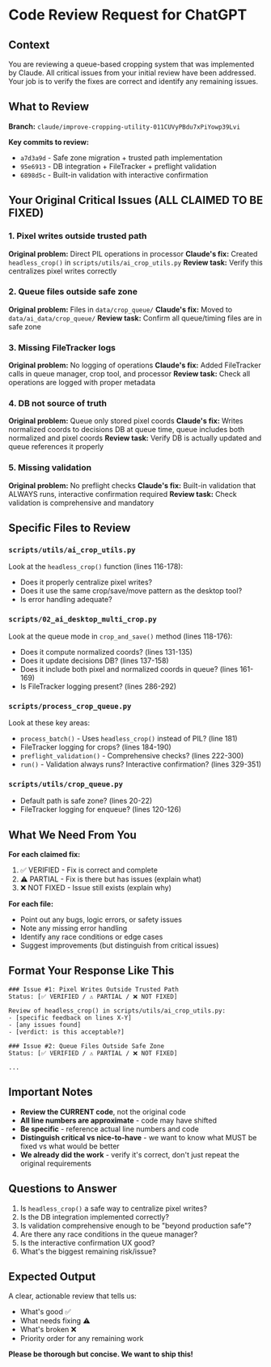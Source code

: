 # Code Review Request for ChatGPT

## Context
You are reviewing a queue-based cropping system that was implemented by Claude. All critical issues from your initial review have been addressed. Your job is to verify the fixes are correct and identify any remaining issues.

## What to Review

**Branch:** `claude/improve-cropping-utility-011CUVyPBdu7xPiYowp39Lvi`

**Key commits to review:**
- `a7d3a9d` - Safe zone migration + trusted path implementation
- `95e6913` - DB integration + FileTracker + preflight validation
- `6898d5c` - Built-in validation with interactive confirmation

## Your Original Critical Issues (ALL CLAIMED TO BE FIXED)

### 1. Pixel writes outside trusted path
**Original problem:** Direct PIL operations in processor
**Claude's fix:** Created `headless_crop()` in `scripts/utils/ai_crop_utils.py`
**Review task:** Verify this centralizes pixel writes correctly

### 2. Queue files outside safe zone
**Original problem:** Files in `data/crop_queue/`
**Claude's fix:** Moved to `data/ai_data/crop_queue/`
**Review task:** Confirm all queue/timing files are in safe zone

### 3. Missing FileTracker logs
**Original problem:** No logging of operations
**Claude's fix:** Added FileTracker calls in queue manager, crop tool, and processor
**Review task:** Check all operations are logged with proper metadata

### 4. DB not source of truth
**Original problem:** Queue only stored pixel coords
**Claude's fix:** Writes normalized coords to decisions DB at queue time, queue includes both normalized and pixel coords
**Review task:** Verify DB is actually updated and queue references it properly

### 5. Missing validation
**Original problem:** No preflight checks
**Claude's fix:** Built-in validation that ALWAYS runs, interactive confirmation required
**Review task:** Check validation is comprehensive and mandatory

## Specific Files to Review

### `scripts/utils/ai_crop_utils.py`
Look at the `headless_crop()` function (lines 116-178):
- Does it properly centralize pixel writes?
- Does it use the same crop/save/move pattern as the desktop tool?
- Is error handling adequate?

### `scripts/02_ai_desktop_multi_crop.py`
Look at the queue mode in `crop_and_save()` method (lines 118-176):
- Does it compute normalized coords? (lines 131-135)
- Does it update decisions DB? (lines 137-158)
- Does it include both pixel and normalized coords in queue? (lines 161-169)
- Is FileTracker logging present? (lines 286-292)

### `scripts/process_crop_queue.py`
Look at these key areas:
- `process_batch()` - Uses `headless_crop()` instead of PIL? (line 181)
- FileTracker logging for crops? (lines 184-190)
- `preflight_validation()` - Comprehensive checks? (lines 222-300)
- `run()` - Validation always runs? Interactive confirmation? (lines 329-351)

### `scripts/utils/crop_queue.py`
- Default path is safe zone? (lines 20-22)
- FileTracker logging for enqueue? (lines 120-126)

## What We Need From You

**For each claimed fix:**
1. ✅ VERIFIED - Fix is correct and complete
2. ⚠️ PARTIAL - Fix is there but has issues (explain what)
3. ❌ NOT FIXED - Issue still exists (explain why)

**For each file:**
- Point out any bugs, logic errors, or safety issues
- Note any missing error handling
- Identify any race conditions or edge cases
- Suggest improvements (but distinguish from critical issues)

## Format Your Response Like This

```
### Issue #1: Pixel Writes Outside Trusted Path
Status: [✅ VERIFIED / ⚠️ PARTIAL / ❌ NOT FIXED]

Review of headless_crop() in scripts/utils/ai_crop_utils.py:
- [specific feedback on lines X-Y]
- [any issues found]
- [verdict: is this acceptable?]

### Issue #2: Queue Files Outside Safe Zone
Status: [✅ VERIFIED / ⚠️ PARTIAL / ❌ NOT FIXED]

...
```

## Important Notes

- **Review the CURRENT code**, not the original code
- **All line numbers are approximate** - code may have shifted
- **Be specific** - reference actual line numbers and code
- **Distinguish critical vs nice-to-have** - we want to know what MUST be fixed vs what would be better
- **We already did the work** - verify it's correct, don't just repeat the original requirements

## Questions to Answer

1. Is `headless_crop()` a safe way to centralize pixel writes?
2. Is the DB integration implemented correctly?
3. Is validation comprehensive enough to be "beyond production safe"?
4. Are there any race conditions in the queue manager?
5. Is the interactive confirmation UX good?
6. What's the biggest remaining risk/issue?

## Expected Output

A clear, actionable review that tells us:
- What's good ✅
- What needs fixing ⚠️
- What's broken ❌
- Priority order for any remaining work

**Please be thorough but concise. We want to ship this!**
